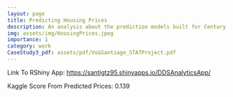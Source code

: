 ```yaml
---
layout: page
title: Predicting Housing Prices
description: An analysis about the prediction models built for Century 21 Ames for predicting home sales prices in Ames, Iowa.
img: assets/img/HousingPrices.jpeg
importance: 1
category: work
CaseStudy3_pdf: assets/pdf/Vo&Santiago_STATProject.pdf
---
```


Link To RShiny App: https://santigtz95.shinyapps.io/DDSAnalyticsApp/

Kaggle Score From Predicted Prices: 0.139
